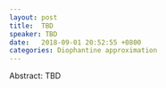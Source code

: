 ```yaml
---
layout: post
title:  TBD
speaker: TBD
date:   2018-09-01 20:52:55 +0800
categories: Diophantine approximation
---
```

Abstract: TBD
